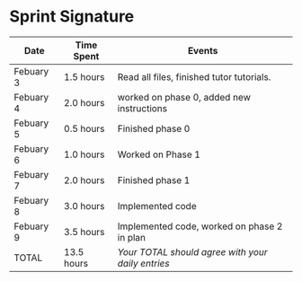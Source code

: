 # Sprint Signature

| Date        | Time Spent | Events
|-------------|------------|--------------------
| Febuary 3   | 1.5 hours  | Read all files, finished tutor tutorials. 
| Febuary 4   | 2.0 hours  | worked on phase 0, added new instructions
| Febuary 5   | 0.5 hours  | Finished phase 0
| Febuary 6   | 1.0 hours  | Worked on Phase 1
| Febuary 7   | 2.0 hours  | Finished phase 1
| Febuary 8   | 3.0 hours  | Implemented code
| Febuary 9   | 3.5 hours  | Implemented code, worked on phase 2 in plan
| TOTAL       | 13.5 hours | *Your TOTAL should agree with your daily entries*
